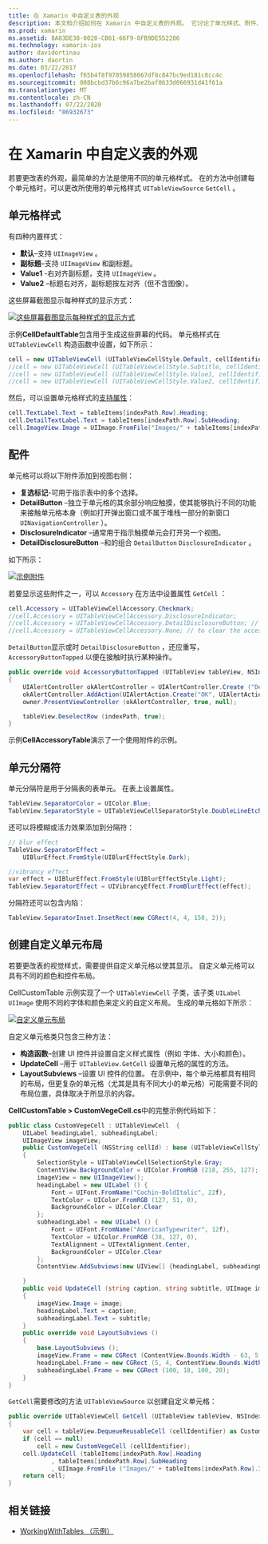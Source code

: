 ```yaml
---
title: 在 Xamarin 中自定义表的外观
description: 本文档介绍如何在 Xamarin 中自定义表的外观。 它讨论了单元样式、附件、单元分隔符和自定义单元布局。
ms.prod: xamarin
ms.assetid: 8A83DE38-0028-CB61-66F9-0FB9DE552286
ms.technology: xamarin-ios
author: davidortinau
ms.author: daortin
ms.date: 03/22/2017
ms.openlocfilehash: f65b4f8f97059858067df8c847bc9ed181c8cc4c
ms.sourcegitcommit: 008bcbd37b6c96a7be2baf0633d066931d41f61a
ms.translationtype: MT
ms.contentlocale: zh-CN
ms.lasthandoff: 07/22/2020
ms.locfileid: "86932673"
---
```

# <a name="customizing-a-tables-appearance-in-xamarinios"></a>在 Xamarin 中自定义表的外观

若要更改表的外观，最简单的方法是使用不同的单元格样式。 在的方法中创建每个单元格时，可以更改所使用的单元格样式 `UITableViewSource` `GetCell` 。

## <a name="cell-styles"></a>单元格样式

有四种内置样式：

- **默认**–支持 `UIImageView` 。
- **副标题**–支持 `UIImageView` 和副标题。
- **Value1** -右对齐副标题，支持 `UIImageView` 。
- **Value2** –标题右对齐，副标题按左对齐（但不含图像）。

这些屏幕截图显示每种样式的显示方式：

 [![这些屏幕截图显示每种样式的显示方式](customizing-table-appearance-images/image7.png)](customizing-table-appearance-images/image7.png#lightbox)

示例**CellDefaultTable**包含用于生成这些屏幕的代码。 单元格样式在 `UITableViewCell` 构造函数中设置，如下所示：

```csharp
cell = new UITableViewCell (UITableViewCellStyle.Default, cellIdentifier);
//cell = new UITableViewCell (UITableViewCellStyle.Subtitle, cellIdentifier);
//cell = new UITableViewCell (UITableViewCellStyle.Value1, cellIdentifier);
//cell = new UITableViewCell (UITableViewCellStyle.Value2, cellIdentifier);
```

然后，可以设置单元格样式的[支持属性](xref:UIKit.UITableViewCell)：

```csharp
cell.TextLabel.Text = tableItems[indexPath.Row].Heading;
cell.DetailTextLabel.Text = tableItems[indexPath.Row].SubHeading;
cell.ImageView.Image = UIImage.FromFile("Images/" + tableItems[indexPath.Row].ImageName); // don't use for Value2
```

## <a name="accessories"></a>配件

单元格可以将以下附件添加到视图右侧：

- **复选标记**-可用于指示表中的多个选择。
- **DetailButton** –独立于单元格的其余部分响应触摸，使其能够执行不同的功能来接触单元格本身（例如打开弹出窗口或不属于堆栈一部分的新窗口 `UINavigationController` ）。
- **DisclosureIndicator** –通常用于指示触摸单元会打开另一个视图。
- **DetailDisclosureButton** –和的组合 `DetailButton` `DisclosureIndicator` 。

如下所示：

 [![示例附件](customizing-table-appearance-images/image8.png)](customizing-table-appearance-images/image8.png#lightbox)

若要显示这些附件之一，可以 `Accessory` 在方法中设置属性 `GetCell` ：

```csharp
cell.Accessory = UITableViewCellAccessory.Checkmark;
//cell.Accessory = UITableViewCellAccessory.DisclosureIndicator;
//cell.Accessory = UITableViewCellAccessory.DetailDisclosureButton; // implement AccessoryButtonTapped
//cell.Accessory = UITableViewCellAccessory.None; // to clear the accessory
```

`DetailButton`显示或时 `DetailDisclosureButton` ，还应重写， `AccessoryButtonTapped` 以便在接触时执行某种操作。

```csharp
public override void AccessoryButtonTapped (UITableView tableView, NSIndexPath indexPath)
{
    UIAlertController okAlertController = UIAlertController.Create ("DetailDisclosureButton Touched", tableItems[indexPath.Row].Heading, UIAlertControllerStyle.Alert);
    okAlertController.AddAction(UIAlertAction.Create("OK", UIAlertActionStyle.Default, null));
    owner.PresentViewController (okAlertController, true, null);

    tableView.DeselectRow (indexPath, true);
}
```

示例**CellAccessoryTable**演示了一个使用附件的示例。

## <a name="cell-separators"></a>单元分隔符

单元分隔符是用于分隔表的表单元。 在表上设置属性。

```csharp
TableView.SeparatorColor = UIColor.Blue;
TableView.SeparatorStyle = UITableViewCellSeparatorStyle.DoubleLineEtched;
```

还可以将模糊或活力效果添加到分隔符：

```csharp
// blur effect
TableView.SeparatorEffect =
    UIBlurEffect.FromStyle(UIBlurEffectStyle.Dark);

//vibrancy effect
var effect = UIBlurEffect.FromStyle(UIBlurEffectStyle.Light);
TableView.SeparatorEffect = UIVibrancyEffect.FromBlurEffect(effect);
```

分隔符还可以包含内陷：

```csharp
TableView.SeparatorInset.InsetRect(new CGRect(4, 4, 150, 2));
```

## <a name="creating-custom-cell-layouts"></a>创建自定义单元布局

若要更改表的视觉样式，需要提供自定义单元格以使其显示。 自定义单元格可以具有不同的颜色和控件布局。

CellCustomTable 示例实现了一个 `UITableViewCell` 子类，该子类 `UILabel` `UIImage` 使用不同的字体和颜色来定义的自定义布局。 生成的单元格如下所示：

 [![自定义单元布局](customizing-table-appearance-images/image9.png)](customizing-table-appearance-images/image9.png#lightbox)

自定义单元格类只包含三种方法：

- **构造函数**–创建 UI 控件并设置自定义样式属性（例如 字体、大小和颜色）。
- **UpdateCell** –用于 `UITableView.GetCell` 设置单元格的属性的方法。
- **LayoutSubviews** –设置 UI 控件的位置。 在示例中，每个单元格都具有相同的布局，但更复杂的单元格（尤其是具有不同大小的单元格）可能需要不同的布局位置，具体取决于所显示的内容。

**CellCustomTable > CustomVegeCell.cs**中的完整示例代码如下：

```csharp
public class CustomVegeCell : UITableViewCell  {
    UILabel headingLabel, subheadingLabel;
    UIImageView imageView;
    public CustomVegeCell (NSString cellId) : base (UITableViewCellStyle.Default, cellId)
    {
        SelectionStyle = UITableViewCellSelectionStyle.Gray;
        ContentView.BackgroundColor = UIColor.FromRGB (218, 255, 127);
        imageView = new UIImageView();
        headingLabel = new UILabel () {
            Font = UIFont.FromName("Cochin-BoldItalic", 22f),
            TextColor = UIColor.FromRGB (127, 51, 0),
            BackgroundColor = UIColor.Clear
        };
        subheadingLabel = new UILabel () {
            Font = UIFont.FromName("AmericanTypewriter", 12f),
            TextColor = UIColor.FromRGB (38, 127, 0),
            TextAlignment = UITextAlignment.Center,
            BackgroundColor = UIColor.Clear
        };
        ContentView.AddSubviews(new UIView[] {headingLabel, subheadingLabel, imageView});

    }
    public void UpdateCell (string caption, string subtitle, UIImage image)
    {
        imageView.Image = image;
        headingLabel.Text = caption;
        subheadingLabel.Text = subtitle;
    }
    public override void LayoutSubviews ()
    {
        base.LayoutSubviews ();
        imageView.Frame = new CGRect (ContentView.Bounds.Width - 63, 5, 33, 33);
        headingLabel.Frame = new CGRect (5, 4, ContentView.Bounds.Width - 63, 25);
        subheadingLabel.Frame = new CGRect (100, 18, 100, 20);
    }
}
```

`GetCell`需要修改的方法 `UITableViewSource` 以创建自定义单元格：

```csharp
public override UITableViewCell GetCell (UITableView tableView, NSIndexPath indexPath)
{
    var cell = tableView.DequeueReusableCell (cellIdentifier) as CustomVegeCell;
    if (cell == null)
        cell = new CustomVegeCell (cellIdentifier);
    cell.UpdateCell (tableItems[indexPath.Row].Heading
            , tableItems[indexPath.Row].SubHeading
            , UIImage.FromFile ("Images/" + tableItems[indexPath.Row].ImageName) );
    return cell;
}
```

## <a name="related-links"></a>相关链接

- [WorkingWithTables （示例）](https://docs.microsoft.com/samples/xamarin/ios-samples/workingwithtables)
